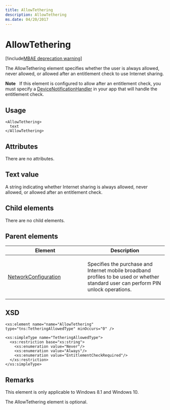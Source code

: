 ```yaml
---
title: AllowTethering
description: AllowTethering
ms.date: 04/20/2017
---
```


# AllowTethering

[!include[MBAE deprecation warning](../includes/mbae-deprecation-warning.md)]

The AllowTethering element specifies whether the user is always allowed, never allowed, or allowed after an entitlement check to use Internet sharing.

**Note**  
If this element is configured to allow after an entitlement check, you must specify a [DeviceNotificationHandler](devicenotificationhandler.md) in your app that will handle the entitlement check.

 

## <span id="Usage"></span><span id="usage"></span><span id="USAGE"></span>Usage


``` syntax
<AllowTethering>
  text
</AllowTethering>
```

## <span id="Attributes"></span><span id="attributes"></span><span id="ATTRIBUTES"></span>Attributes


There are no attributes.

## <span id="Text_value"></span><span id="text_value"></span><span id="TEXT_VALUE"></span>Text value


A string indicating whether Internet sharing is always allowed, never allowed, or allowed after an entitlement check.

## <span id="Child_elements"></span><span id="child_elements"></span><span id="CHILD_ELEMENTS"></span>Child elements


There are no child elements.

## <span id="Parent_elements"></span><span id="parent_elements"></span><span id="PARENT_ELEMENTS"></span>Parent elements


<table>
<colgroup>
<col width="50%" />
<col width="50%" />
</colgroup>
<thead>
<tr class="header">
<th>Element</th>
<th>Description</th>
</tr>
</thead>
<tbody>
<tr class="odd">
<td><p><a href="networkconfiguration.md" data-raw-source="[NetworkConfiguration](networkconfiguration.md)">NetworkConfiguration</a></p></td>
<td><p>Specifies the purchase and Internet mobile broadband profiles to be used or whether standard user can perform PIN unlock operations.</p></td>
</tr>
</tbody>
</table>

 

## <span id="XSD"></span><span id="xsd"></span>XSD


``` syntax
<xs:element name="name="AllowTethering" type="tns:TetheringAllowedType" minOccurs="0" />

<xs:simpleType name="TetheringAllowedType">  
  <xs:restriction base="xs:string">
    <xs:enumeration value="Never"/>
    <xs:enumeration value="Always"/>
    <xs:enumeration value="EntitlementCheckRequired"/>
  </xs:restriction>
</xs:simpleType>
```

## <span id="Remarks"></span><span id="remarks"></span><span id="REMARKS"></span>Remarks


This element is only applicable to Windows 8.1 and Windows 10.

The AllowTethering element is optional.

 

 





